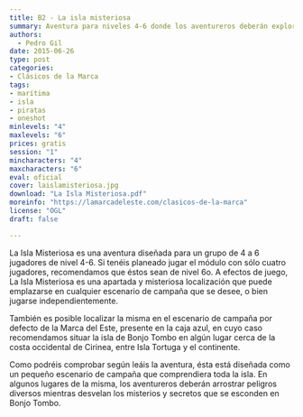 ```yaml
---
title: B2 - La isla misteriosa
summary: Aventura para niveles 4-6 donde los aventureros deberán explorar una misteriosa isla llena de peligros.
authors:
  - Pedro Gil
date: 2015-06-26
type: post
categories:
- Clásicos de la Marca
tags:
- marítima
- isla
- piratas
- oneshot
minlevels: "4"
maxlevels: "6"
prices: gratis
session: "1"
mincharacters: "4"
maxcharacters: "6"
eval: oficial
cover: laislamisteriosa.jpg
download: "La Isla Misteriosa.pdf"
moreinfo: "https://lamarcadeleste.com/clasicos-de-la-marca"
license: "OGL"
draft: false

---
```


La Isla Misteriosa es una aventura diseñada para un grupo de 4 a 6 jugadores de nivel 4-6. Si tenéis planeado jugar el módulo con sólo cuatro jugadores, recomendamos que éstos sean de nivel 6o. A efectos de juego, La Isla Misteriosa es una apartada y misteriosa localización que puede emplazarse en cualquier escenario de campaña que se desee, o bien jugarse independientemente.

También es posible localizar la misma en el escenario de campaña por defecto de la Marca del Este, presente en la caja azul, en cuyo caso recomendamos situar la isla de Bonjo Tombo en algún lugar cerca de la costa occidental de Cirinea, entre Isla Tortuga y el continente.

Como podréis comprobar según leáis la aventura, ésta está diseñada como un pequeño escenario de campaña que comprendiera toda la isla. En algunos lugares de la misma, los aventureros deberán arrostrar peligros diversos mientras desvelan los misterios y secretos que se esconden en Bonjo Tombo.
